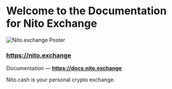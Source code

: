 # Welcome to the Documentation<br>for Nito Exchange

![Nito.exchange Poster]()

### https://nito.exchange

Documentation — __https://docs.nito.exchange__

Nito.cash is your personal crypto exchange.
